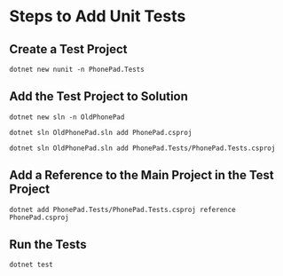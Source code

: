 # Steps to Add Unit Tests
## Create a Test Project
`dotnet new nunit -n PhonePad.Tests`

## Add the Test Project to Solution
`dotnet new sln -n OldPhonePad`

`dotnet sln OldPhonePad.sln add PhonePad.csproj`

`dotnet sln OldPhonePad.sln add PhonePad.Tests/PhonePad.Tests.csproj`

## Add a Reference to the Main Project in the Test Project
`dotnet add PhonePad.Tests/PhonePad.Tests.csproj reference PhonePad.csproj`

## Run the Tests
`dotnet test`
